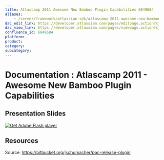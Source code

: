 ```yaml
---
title: Atlascamp 2011 Awesome New Bamboo Plugin Capabilities 6849684
aliases:
    - /server/framework/atlassian-sdk/atlascamp-2011-awesome-new-bamboo-plugin-capabilities-6849684.html
dac_edit_link: https://developer.atlassian.com/pages/editpage.action?cjm=wozere&pageId=6849684
dac_view_link: https://developer.atlassian.com/pages/viewpage.action?cjm=wozere&pageId=6849684
confluence_id: 6849684
platform:
product:
category:
subcategory:
---
```

# Documentation : Atlascamp 2011 - Awesome New Bamboo Plugin Capabilities

## Presentation Slides

[![Get Adobe Flash player](https://www.adobe.com/images/shared/download_buttons/get_flash_player.gif)](https://get.adobe.com/flashplayer/)

## Resources

Source: <a href="https://bitbucket.org/jschumacher/pac-release-plugin" class="uri external-link">https://bitbucket.org/jschumacher/pac-release-plugin</a>
















































































































































































































































































































